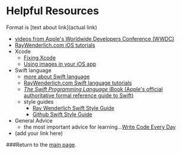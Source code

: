 # Helpful Resources

Format is \[text about link](actual link)

- [videos from Apple's Worldwide Developers Conference (WWDC)](./wwdc.md)
- [RayWenderlich.com iOS tutorials](http://www.raywenderlich.com/category/ios)
- Xcode
  - [Fixing Xcode](https://guides.codepath.com/ios/Fixing-Xcode)
  - [Using images in your iOS app](images.md)
- Swift language
  - [more about Swift language](./swift.md)
  - [RayWenderlich.com Swift language tutorials](http://www.raywenderlich.com/category/swift)
  - [*The Swift Programming Language* iBook (Apple's official authoritative formal reference guide to Swift)](https://itunes.apple.com/us/book/swift-programming-language/id881256329?mt=11)
  - style guides
    - [Ray Wenderlich Swift Style Guide](https://github.com/raywenderlich/swift-style-guide)
    - [Github Swift Style Guide](https://github.com/github/swift-style-guide)
- General Advice
  - the most important advice for learning...[Write Code Every Day](http://ejohn.org/blog/write-code-every-day/)
- (add your link here)


###Return to the [main page](./README.md).
